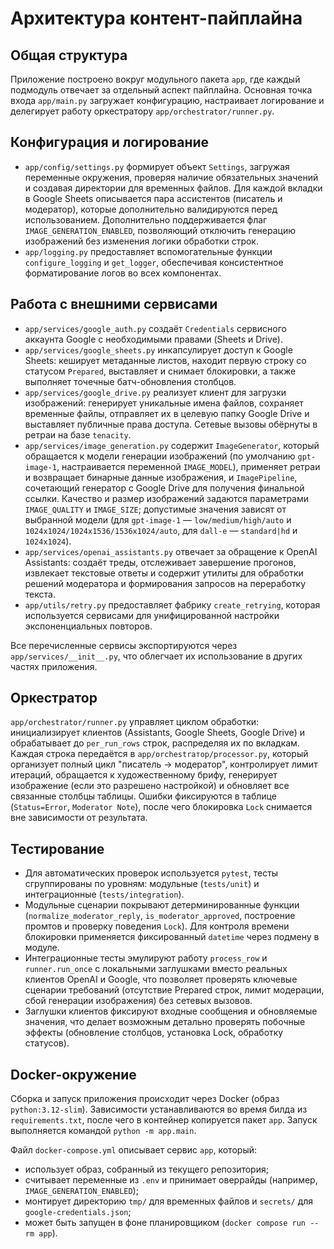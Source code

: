 # Архитектура контент-пайплайна

## Общая структура
Приложение построено вокруг модульного пакета `app`, где каждый подмодуль отвечает за отдельный аспект пайплайна. Основная точка входа `app/main.py` загружает конфигурацию, настраивает логирование и делегирует работу оркестратору `app/orchestrator/runner.py`.

## Конфигурация и логирование
- `app/config/settings.py` формирует объект `Settings`, загружая переменные окружения, проверяя наличие обязательных значений и создавая директории для временных файлов. Для каждой вкладки в Google Sheets описывается пара ассистентов (писатель и модератор), которые дополнительно валидируются перед использованием.
  Дополнительно поддерживается флаг `IMAGE_GENERATION_ENABLED`, позволяющий отключить генерацию изображений без изменения логики обработки строк.
- `app/logging.py` предоставляет вспомогательные функции `configure_logging` и `get_logger`, обеспечивая консистентное форматирование логов во всех компонентах.

## Работа с внешними сервисами
- `app/services/google_auth.py` создаёт `Credentials` сервисного аккаунта Google с необходимыми правами (Sheets и Drive).
- `app/services/google_sheets.py` инкапсулирует доступ к Google Sheets: кеширует метаданные листов, находит первую строку со статусом `Prepared`, выставляет и снимает блокировки, а также выполняет точечные батч-обновления столбцов.
- `app/services/google_drive.py` реализует клиент для загрузки изображений: генерирует уникальные имена файлов, сохраняет временные файлы, отправляет их в целевую папку Google Drive и выставляет публичные права доступа. Сетевые вызовы обёрнуты в ретраи на базе `tenacity`.
- `app/services/image_generation.py` содержит `ImageGenerator`, который обращается к модели генерации изображений (по умолчанию `gpt-image-1`, настраивается переменной `IMAGE_MODEL`), применяет ретраи и возвращает бинарные данные изображения, и `ImagePipeline`, сочетающий генератор с Google Drive для получения финальной ссылки. Качество и размер изображений задаются параметрами `IMAGE_QUALITY` и `IMAGE_SIZE`; допустимые значения зависят от выбранной модели (для `gpt-image-1` — `low/medium/high/auto` и `1024x1024/1024x1536/1536x1024/auto`, для `dall-e` — `standard|hd` и `1024x1024`).
- `app/services/openai_assistants.py` отвечает за обращение к OpenAI Assistants: создаёт треды, отслеживает завершение прогонов, извлекает текстовые ответы и содержит утилиты для обработки решений модератора и формирования запросов на переработку текста.
- `app/utils/retry.py` предоставляет фабрику `create_retrying`, которая используется сервисами для унифицированной настройки экспоненциальных повторов.

Все перечисленные сервисы экспортируются через `app/services/__init__.py`, что облегчает их использование в других частях приложения.

## Оркестратор
`app/orchestrator/runner.py` управляет циклом обработки: инициализирует клиентов (Assistants, Google Sheets, Google Drive) и обрабатывает до `per_run_rows` строк, распределяя их по вкладкам. Каждая строка передаётся в `app/orchestrатор/processor.py`, который организует полный цикл "писатель → модератор", контролирует лимит итераций, обращается к художественному брифу, генерирует изображение (если это разрешено настройкой) и обновляет все связанные столбцы таблицы. Ошибки фиксируются в таблице (`Status=Error`, `Moderator Note`), после чего блокировка `Lock` снимается вне зависимости от результата.

## Тестирование
- Для автоматических проверок используется `pytest`, тесты сгруппированы по уровням: модульные (`tests/unit`) и интеграционные (`tests/integration`).
- Модульные сценарии покрывают детерминированные функции (`normalize_moderator_reply`, `is_moderator_approved`, построение промтов и проверку поведения `Lock`). Для контроля времени блокировки применяется фиксированный `datetime` через подмену в модуле.
- Интеграционные тесты эмулируют работу `process_row` и `runner.run_once` с локальными заглушками вместо реальных клиентов OpenAI и Google, что позволяет проверять ключевые сценарии требований (отсутствие Prepared строк, лимит модерации, сбой генерации изображения) без сетевых вызовов.
- Заглушки клиентов фиксируют входные сообщения и обновляемые значения, что делает возможным детально проверять побочные эффекты (обновление столбцов, установка Lock, обработку статусов).

## Docker-окружение
Сборка и запуск приложения происходит через Docker (образ `python:3.12-slim`). Зависимости устанавливаются во время билда из `requirements.txt`, после чего в контейнер копируется пакет `app`. Запуск выполняется командой `python -m app.main`.

Файл `docker-compose.yml` описывает сервис `app`, который:
- использует образ, собранный из текущего репозитория;
- считывает переменные из `.env` и принимает оверрайды (например, `IMAGE_GENERATION_ENABLED`);
- монтирует директорию `tmp/` для временных файлов и `secrets/` для `google-credentials.json`;
- может быть запущен в фоне планировщиком (`docker compose run --rm app`).
